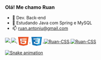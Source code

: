 
### Olá! Me chamo Ruan
- 🔭 Dev. Back-end
- 🌱 Estudando Java com Spring e MySQL
- 📫 ruan.antoniu@gmail.com
<a href="https://github.com/iruaan">
  <img height="180em" src="https://github-readme-stats-eight-theta.vercel.app/api?username=iruaan&show_icons=true&theme=dracula&include_all_commits=true&count_private=true"/>
  <img height="180em" src="https://github-readme-stats-eight-theta.vercel.app/api/top-langs/?username=iruaan&layout=compact&langs_count=8&theme=dracula"/>

  <img align="center" alt="Ruan-HTML" height="30" width="40" src="https://raw.githubusercontent.com/devicons/devicon/master/icons/html5/html5-original.svg">
  <img align="center" alt="Ruan-CSS" height="30" width="40" src="https://raw.githubusercontent.com/devicons/devicon/master/icons/css3/css3-original.svg">
  <img align="center" alt="Ruan-CSS" height="30" width="40" src="https://cdn.jsdelivr.net/gh/devicons/devicon/icons/java/java-original.svg">
  <img align="center" alt="Ruan-CSS" height="30" width="40" src="https://cdn.jsdelivr.net/gh/devicons/devicon/icons/mysql/mysql-original.svg">
  
  ![Snake animation](https://github.com/iruaan/iruaan/blob/main/.github/workflows/main.yml)







